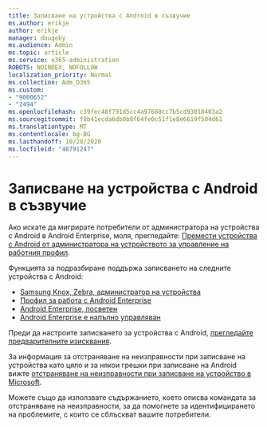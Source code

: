 ```yaml
---
title: Записване на устройства с Android в съзвучие
ms.author: erikje
author: erikje
manager: dougeby
ms.audience: Admin
ms.topic: article
ms.service: o365-administration
ROBOTS: NOINDEX, NOFOLLOW
localization_priority: Normal
ms.collection: Adm_O365
ms.custom:
- "9000652"
- "2494"
ms.openlocfilehash: c39fec48f791d5cc4a97688cc7b5cd93010403a2
ms.sourcegitcommit: f8b41ecda6db0b8f64fe0c51f1e8e6619f504d61
ms.translationtype: MT
ms.contentlocale: bg-BG
ms.lasthandoff: 10/28/2020
ms.locfileid: "48791247"
---
```

# <a name="enrolling-android-devices-into-intune"></a>Записване на устройства с Android в съзвучие

Ако искате да мигрирате потребители от администратора на устройства с Android в Android Enterprise, моля, прегледайте: [Премести устройства с Android от администратора на устройството за управление на работния профил](https://docs.microsoft.com/mem/intune/enrollment/android-move-device-admin-work-profile).

Функцията за подразбиране поддържа записването на следните устройства с Android:  

- [Samsung Knox, Zebra, администратор на устройства](https://docs.microsoft.com/mem/intune/enrollment/android-enroll-device-administrator)
- [Профил за работа с Android Enterprise](https://docs.microsoft.com/mem/intune/enrollment/android-enterprise-overview)
- [Android Enterprise, посветен](https://docs.microsoft.com/mem/intune/enrollment/android-dedicated-devices-fully-managed-enroll)
- [Android Enterprise е напълно управляван](https://docs.microsoft.com/mem/intune/enrollment/android-fully-managed-enroll)

Преди да настроите записването за устройства с Android, [прегледайте предварителните изисквания](https://docs.microsoft.com/intune/enrollment/android-enroll).  

За информация за отстраняване на неизправности при записване на устройства като цяло и за някои грешки при записване на Android вижте [отстраняване на неизправности при записване на устройство в Microsoft](https://docs.microsoft.com/mem/intune/enrollment/troubleshoot-android-enrollment).

Можете също да използвате съдържанието, което описва командата за отстраняване на неизправности, за да помогнете за идентифицирането на проблемите, с които се сблъскват вашите потребители.
